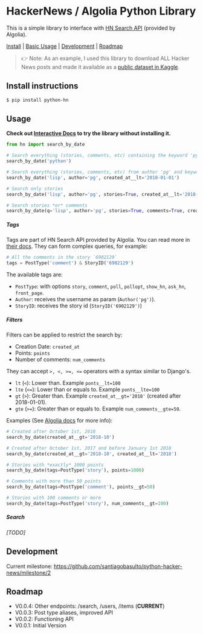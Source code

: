 # HackerNews / Algolia Python Library

This is a simple library to interface with [HN Search API](https://hn.algolia.com/api) (provided by Algolia).

[Install](#install-instructions) | [Basic Usage](#usage) | [Development](#development) | [Roadmap](#roadmap)

<p align="right"></p>

> 👉 Note: As an example, I used this library to download ALL Hacker News posts and made it available as a [public dataset in Kaggle](https://www.kaggle.com/santiagobasulto/all-hacker-news-posts-stories-askshow-hn-polls).

## Install instructions

```bash
$ pip install python-hn
```

## Usage

**Check out [Interactive Docs](https://notebooks.ai/santiagobasulto/python-hn-library-interactive-docs-d49b8026) to try the library without installing it.**

```python
from hn import search_by_date

# Search everything (stories, comments, etc) containing the keyword 'python'
search_by_date('python')

# Search everything (stories, comments, etc) from author 'pg' and keyword 'lisp'
search_by_date('lisp', author='pg', created_at__lt='2018-01-01')

# Search only stories
search_by_date('lisp', author='pg', stories=True, created_at__lt='2018-01-01')

# Search stories *or* comments
search_by_date(q='lisp', author='pg', stories=True, comments=True, created_at__lt='2018-01-01')
```

##### Tags

Tags are part of HN Search API provided by Algolia. You can read more in [their docs](https://hn.algolia.com/api). They can form complex queries, for example:

```python
# All the comments in the story `6902129`
tags = PostType('comment') & StoryID('6902129')
```

The available tags are:
* `PostType`: with options `story`, `comment`, `poll`, `pollopt`, `show_hn`, `ask_hn`, `front_page`.
* `Author`: receives the username as param (`Author('pg')`).
* `StoryID`: receives the story id (`StoryID('6902129')`)


##### Filters

Filters can be applied to restrict the search by:

* Creation Date: `created_at`
* Points: `points`
* Number of comments: `num_comments`

They can accept `>, <, >=, <=` operators with a syntax similar to Django's.
* `lt` (`<`): Lower than. Example `ponts__lt=100`
* `lte` (`<=`): Lower than or equals to. Example `ponts__lte=100`
* `gt` (`>`): Greater than. Example `created_at__gt='2018'` (created after 2018-01-01).
* `gte` (`>=`): Greater than or equals to. Example `num_comments__gte=50`.

Examples (See [Algolia docs](https://hn.algolia.com/api) for more info):

```python
# Created after October 1st, 2018
search_by_date(created_at__gt='2018-10')

# Created after October 1st, 2017 and before January 1st 2018
search_by_date(created_at__gt='2018-10', created_at__lt='2018')

# Stories with *exactly* 1000 points
search_by_date(tags=PostType('story'), points=1000)

# Comments with more than 50 points
search_by_date(tags=PostType('comment'), points__gt=50)

# Stories with 100 comments or more
search_by_date(tags=PostType('story'), num_comments__gt=100)
```

##### Search

_[TODO]_

## Development

Current milestone: https://github.com/santiagobasulto/python-hacker-news/milestone/2

## Roadmap

* V0.0.4: Other endpoints: /search, /users, /items (**CURRENT**)
* V0.0.3: Post type aliases, improved API
* V0.0.2: Functioning API
* V0.0.1: Initial Version
